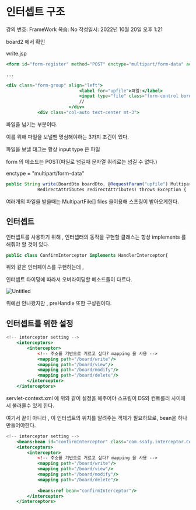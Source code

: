 # 인터셉트 구조

강의 번호: FrameWork
복습: No
작성일시: 2022년 10월 20일 오후 1:21

board2 에서 확인

write.jsp

```jsx
<form id="form-register" method="POST" enctype="multipart/form-data" action="">

...

<div class="form-group" align="left">
							<label for="upfile">파일:</label>
							<input type="file" class="form-control border" name="upfile" multiple="multiple">
							// 
						</div>
            <div class="col-auto text-center mt-3">
```

파일을 넘기는 부분이다.

이를 위해 파일을 보낼땐 명심해야하는 3가지 조건이 있다.

파일을 보낼 태그는 항상 input type 은 파일

form 의 메소드는 POST(파일로 넘길때 문자열 쿼리로는 넘길 수 없다.)

enctype =  "multipart/form-data"

```jsx
public String write(BoardDto boardDto, @RequestParam("upfile") MultipartFile[] files, HttpSession session,
			RedirectAttributes redirectAttributes) throws Exception {
```

여러개의 파일을 받을때는 MultipartFile[] files 을이용해 스프링이 받아오게한다.

## 인터셉트

인터셉트를 사용하기 위해 ,  인터셉터의 동작을 구현할 클래스는 항상 implements 를 해줘야 할 것이 있다.

```jsx
public class ConfirmInterceptor implements HandlerInterceptor{
```

위와 같은 인터페이스를 구현하는데 , 

인터셉트 타이밍에 따라서 오버라이딩할 메소드들이 다르다.

![Untitled](%E1%84%8B%E1%85%B5%E1%86%AB%E1%84%90%E1%85%A5%E1%84%89%E1%85%A6%E1%86%B8%E1%84%90%E1%85%B3%20%E1%84%80%E1%85%AE%E1%84%8C%E1%85%A9%206bc518951a0a44099d194c0a3e28b691/Untitled.png)

위에선 안나왔지만 , preHandle 또한 구성원이다.

## 인터셉트를 위한 설정

```jsx
<!-- interceptor setting -->
	<interceptors>
		<interceptor>
			<!-- 주소를 기반으로 거르고 싶다? mapping 을 사용 -->
			<mapping path="/board/write"/>
			<mapping path="/board/view"/>
			<mapping path="/board/modify"/>
			<mapping path="/board/delete"/>
		</interceptor>
	</interceptors>
```

servlet-context.xml 에 위와 같이 설정을 해주어야 스프링이 DS와 컨트롤러 사이에서 불러올수 있게 한다.

여기서 끝이 아니라 , 이 인터셉트의 위치를 알려주는 객체가 필요하므로, bean을 하나 만들어야한다.

```jsx
<!-- interceptor setting -->
	<beans:bean id="confirmInterceptor" class="com.ssafy.interceptor.ConfirmInterceptor"></beans:bean>
	<interceptors>
		<interceptor>
			<!-- 주소를 기반으로 거르고 싶다? mapping 을 사용 -->
			<mapping path="/board/write"/>
			<mapping path="/board/view"/>
			<mapping path="/board/modify"/>
			<mapping path="/board/delete"/>
			
			<beans:ref bean="confirmInterceptor"/>
		</interceptor>
	</interceptors>
```
